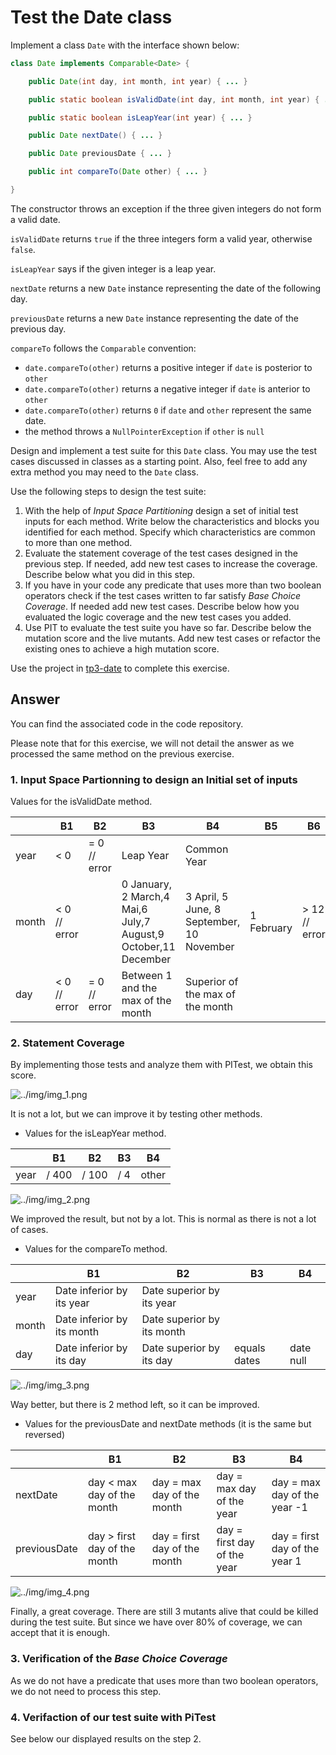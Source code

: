 # Test the Date class

Implement a class `Date` with the interface shown below:

```java
class Date implements Comparable<Date> {

    public Date(int day, int month, int year) { ... }

    public static boolean isValidDate(int day, int month, int year) { ... }

    public static boolean isLeapYear(int year) { ... }

    public Date nextDate() { ... }

    public Date previousDate { ... }

    public int compareTo(Date other) { ... }

}
```

The constructor throws an exception if the three given integers do not form a valid date.

`isValidDate` returns `true` if the three integers form a valid year, otherwise `false`.

`isLeapYear` says if the given integer is a leap year.

`nextDate` returns a new `Date` instance representing the date of the following day.

`previousDate` returns a new `Date` instance representing the date of the previous day.

`compareTo` follows the `Comparable` convention:

* `date.compareTo(other)` returns a positive integer if `date` is posterior to `other`
* `date.compareTo(other)` returns a negative integer if `date` is anterior to `other`
* `date.compareTo(other)` returns `0` if `date` and `other` represent the same date.
* the method throws a `NullPointerException` if `other` is `null` 

Design and implement a test suite for this `Date` class.
You may use the test cases discussed in classes as a starting point. 
Also, feel free to add any extra method you may need to the `Date` class.


Use the following steps to design the test suite:

1. With the help of *Input Space Partitioning* design a set of initial test inputs for each method. Write below the characteristics and blocks you identified for each method. Specify which characteristics are common to more than one method.
2. Evaluate the statement coverage of the test cases designed in the previous step. If needed, add new test cases to increase the coverage. Describe below what you did in this step.
3. If you have in your code any predicate that uses more than two boolean operators check if the test cases written to far satisfy *Base Choice Coverage*. If needed add new test cases. Describe below how you evaluated the logic coverage and the new test cases you added.
4. Use PIT to evaluate the test suite you have so far. Describe below the mutation score and the live mutants. Add new test cases or refactor the existing ones to achieve a high mutation score.

Use the project in [tp3-date](../code/tp3-date) to complete this exercise.

## Answer

You can find the associated code in the code repository.

Please note that for this exercise, we will not detail the answer as we processed the same method on the previous exercise.

### 1. Input Space Partionning to design an Initial set of inputs

Values for the isValidDate method.

|       | B1           | B2           | B3                                                             | B4                                        | B5         | B6            |
|-------|--------------|--------------|----------------------------------------------------------------|-------------------------------------------|------------|---------------|
| year  | < 0          | = 0 // error | Leap Year                                                      | Common Year                               |            |               |                                                                                                                                                                |
| month | < 0 // error |              | 0 January, 2 March,4 Mai,6 July,7 August,9 October,11 December | 3 April, 5 June, 8 September, 10 November | 1 February | > 12 // error |
| day   | < 0 // error | = 0 // error | Between 1 and the max of the month                             | Superior of the max of the month          |            |               |

### 2. Statement Coverage

By implementing those tests and analyze them with PITest, we obtain this score.

![../img/img_1.png](../img/img_1.png)

It is not a lot, but we can improve it by testing other methods.

- Values for the isLeapYear method.

|       | B1    | B2    | B3  | B4    | 
|-------|-------|-------|-----|-------|
| year  | / 400 | / 100 | / 4 | other |                                                                                                                                                                

![../img/img_2.png](../img/img_2.png)

We improved the result, but not by a lot. This is normal as there is not a lot of cases.

- Values for the compareTo method.

|       | B1                         | B2                         | B3           | B4        | 
|-------|----------------------------|----------------------------|--------------|-----------|
| year  | Date inferior by its year  | Date superior by its year  |              |           |
| month | Date inferior by its month | Date superior by its month |              |           |
| day   | Date inferior by its day   | Date superior by its day   | equals dates | date null |

![../img/img_3.png](../img/img_3.png)

Way better, but there is 2 method left, so it can be improved.

- Values for the previousDate and nextDate methods (it is the same but reversed)

|              | B1                           | B2                           | B3                          | B4                            | 
|--------------|------------------------------|------------------------------|-----------------------------|-------------------------------|
| nextDate     | day < max day of the month   | day = max day of the month   | day = max day of the year   | day = max day of the year -1  |
| previousDate | day > first day of the month | day = first day of the month | day = first day of the year | day = first day of the year 1 |

![../img/img_4.png](../img/img_4.png)

Finally, a great coverage. There are still 3 mutants alive that could be killed during the test suite. But since we have over 80% of coverage, we can accept that it is enough.

### 3. Verification of the _Base Choice Coverage_

As we do not have a predicate that uses more than two boolean operators, we do not need to process this step.

### 4. Verifaction of our test suite with PiTest

See below our displayed results on the step 2.